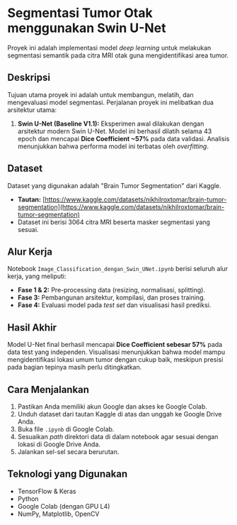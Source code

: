 # Segmentasi Tumor Otak menggunakan Swin U-Net

Proyek ini adalah implementasi model *deep learning* untuk melakukan segmentasi semantik pada citra MRI otak guna mengidentifikasi area tumor.

## Deskripsi

Tujuan utama proyek ini adalah untuk membangun, melatih, dan mengevaluasi model segmentasi. Perjalanan proyek ini melibatkan dua arsitektur utama:

1.  **Swin U-Net (Baseline V1.1):** Eksperimen awal dilakukan dengan arsitektur modern Swin U-Net. Model ini berhasil dilatih selama 43 epoch dan mencapai **Dice Coefficient ~57%** pada data validasi. Analisis menunjukkan bahwa performa model ini terbatas oleh *overfitting*.
## Dataset

Dataset yang digunakan adalah "Brain Tumor Segmentation" dari Kaggle.
* **Tautan:** [https://www.kaggle.com/datasets/nikhilroxtomar/brain-tumor-segmentation](https://www.kaggle.com/datasets/nikhilroxtomar/brain-tumor-segmentation)
* Dataset ini berisi 3064 citra MRI beserta masker segmentasi yang sesuai.

## Alur Kerja

Notebook `Image_Classification_dengan_Swin_UNet.ipynb` berisi seluruh alur kerja, yang meliputi:

- **Fase 1 & 2:** Pre-processing data (resizing, normalisasi, splitting).
- **Fase 3:** Pembangunan arsitektur, kompilasi, dan proses training.
- **Fase 4:** Evaluasi model pada *test set* dan visualisasi hasil prediksi.

## Hasil Akhir

Model U-Net final berhasil mencapai **Dice Coefficient sebesar 57%** pada data test yang independen. Visualisasi menunjukkan bahwa model mampu mengidentifikasi lokasi umum tumor dengan cukup baik, meskipun presisi pada bagian tepinya masih perlu ditingkatkan.

## Cara Menjalankan

1.  Pastikan Anda memiliki akun Google dan akses ke Google Colab.
2.  Unduh dataset dari tautan Kaggle di atas dan unggah ke Google Drive Anda.
3.  Buka file `.ipynb` di Google Colab.
4.  Sesuaikan *path* direktori data di dalam notebook agar sesuai dengan lokasi di Google Drive Anda.
5.  Jalankan sel-sel secara berurutan.

## Teknologi yang Digunakan
- TensorFlow & Keras
- Python
- Google Colab (dengan GPU L4)
- NumPy, Matplotlib, OpenCV
